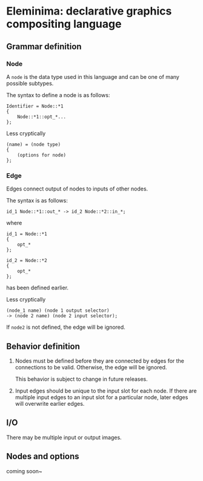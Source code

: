 # Eleminima: declarative graphics compositing language

## Grammar definition

### Node
A `node` is the data type used in this language and can be one of many possible subtypes. 

The syntax to define a node is as follows:
```
Identifier = Node::*1
{
    Node::*1::opt_*... 
};
```

Less cryptically
```
(name) = (node type) 
{
    (options for node) 
};
```

### Edge
Edges connect output of nodes to inputs of other nodes. 

The syntax is as follows: 
```
id_1 Node::*1::out_* -> id_2 Node::*2::in_*;
```
where
```
id_1 = Node::*1 
{
    opt_*
};

id_2 = Node::*2 
{
    opt_*
};
```
has been defined earlier.

Less cryptically
```
(node_1 name) (node 1 output selector) 
-> (node 2 name) (node 2 input selector);
```

If `node2` is not defined, the edge will be ignored. 

## Behavior definition

1. Nodes must be defined before they are connected by edges for the connections to be valid. Otherwise, the edge will be ignored. 

    This behavior is subject to change in future releases.

1. Input edges should be unique to the input slot for each node. If there are multiple input edges to an input slot for a particular node, later edges will overwrite earlier edges. 

## I/O

There may be multiple input or output images. 

## Nodes and options
coming soon~
